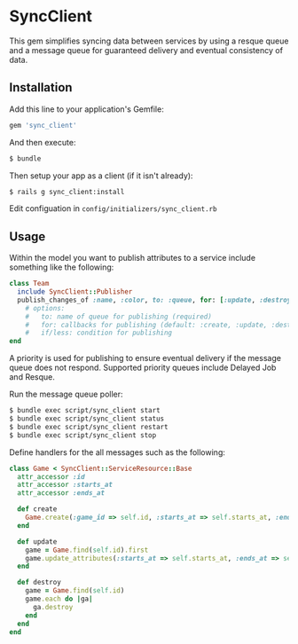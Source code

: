 # SyncClient

This gem simplifies syncing data between services by using a resque queue and a message queue for guaranteed delivery and eventual consistency of data.

## Installation

Add this line to your application's Gemfile:

```ruby
gem 'sync_client'
```

And then execute:

```bash
$ bundle
```

Then setup your app as a client (if it isn't already):

```bash
$ rails g sync_client:install
```

Edit configuation in `config/initializers/sync_client.rb`

## Usage

Within the model you want to publish attributes to a service include something like the following:

```ruby
class Team
  include SyncClient::Publisher
  publish_changes_of :name, :color, to: :queue, for: [:update, :destroy], if: lambda{|team| !team.name.nil?}
    # options:
    #   to: name of queue for publishing (required)
    #   for: callbacks for publishing (default: :create, :update, :destroy)
    #   if/less: condition for publishing
end
```


A priority is used for publishing to ensure eventual delivery if the message queue does not respond. Supported priority queues include Delayed Job and Resque.

Run the message queue poller:

```bash
$ bundle exec script/sync_client start
$ bundle exec script/sync_client status
$ bundle exec script/sync_client restart
$ bundle exec script/sync_client stop
```

Define handlers for the all messages such as the following:

```ruby
class Game < SyncClient::ServiceResource::Base
  attr_accessor :id
  attr_accessor :starts_at
  attr_accessor :ends_at

  def create
    Game.create(:game_id => self.id, :starts_at => self.starts_at, :ends_at => self.ends_at)
  end

  def update
    game = Game.find(self.id).first
    game.update_attributes(:starts_at => self.starts_at, :ends_at => self.ends_at)
  end

  def destroy
    game = Game.find(self.id)
    game.each do |ga|
      ga.destroy
    end
  end
end
```


